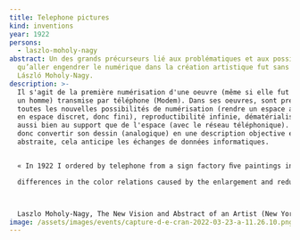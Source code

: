 ```yaml
---
title: Telephone pictures
kind: inventions
year: 1922
persons:
  - laszlo-moholy-nagy
abstract: Un des grands précurseurs lié aux problématiques et aux possibilités
  qu’aller engendrer le numérique dans la création artistique fut sans doute
  László Moholy-Nagy.
description: >-
  Il s'agit de la première numérisation d'une oeuvre (même si elle fut faite par
  un homme) transmise par téléphone (Modem). Dans ses oeuvres, sont pressenties
  toutes les nouvelles possibilités de numérisation (rendre un espace analogique
  en espace discret, donc fini), reproductibilité infinie, dématérialisation
  aussi bien au support que de l'espace (avec le réseau téléphonique). Il dut
  donc convertir son dessin (analogique) en une description objective et
  abstraite, cela anticipe les échanges de données informatiques.


  « In 1922 I ordered by telephone from a sign factory ﬁve paintings in porcelain enamel. I had the factory’s color chart before me and I sketched my paintings on graph paper. At the other end of the telephone the factory supervisor had the same kind of paper, divided into squares. He took down the dictated shapes in the correct position. (It was like playing chess by correspondence.) One of the pictures was delivered in three different sizes, so that I could study the subtle 

  differences in the color relations caused by the enlargement and reduction. »



  Laszlo Moholy-Nagy, The New Vision and Abstract of an Artist (New York: Wittenborn, 1947), p. 79.
image: /assets/images/events/capture-d-e-cran-2022-03-23-a-11.26.10.png
---
```

